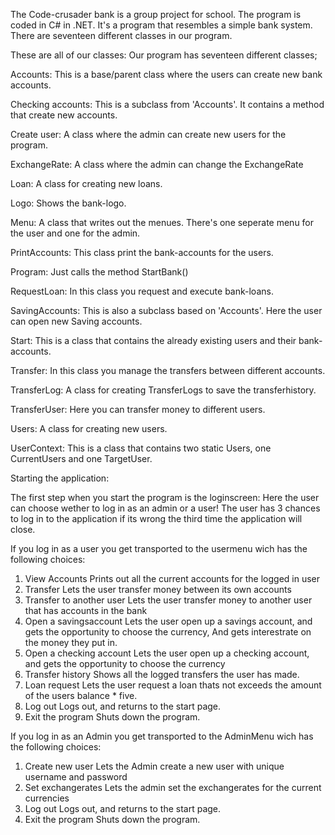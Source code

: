 The Code-crusader bank is a group project for school. The program is coded in C# in .NET. It's a program that resembles a simple bank system.
There are seventeen different classes in our program.

These are all of our classes:
Our program has seventeen different classes;

Accounts:
This is a base/parent class where the users can create new bank accounts.

Checking accounts:
This is a subclass from 'Accounts'. It contains a method that create new accounts.

Create user:
A class where the admin can create new users for the program.

ExchangeRate:
A class where the admin can change the ExchangeRate

Loan:
A class for creating new loans.

Logo:
Shows the bank-logo.

Menu:
A class that writes out the menues. There's one seperate menu for the user and one for the admin.

PrintAccounts:
This class print the bank-accounts for the users.

Program:
Just calls the method StartBank()

RequestLoan:
In this class you request and execute bank-loans.

SavingAccounts:
This is also a subclass based on 'Accounts'. Here the user can open new Saving accounts.

Start:
This is a class that contains the already existing users and their bank-accounts.

Transfer:
In this class you manage the transfers between different accounts.

TransferLog:
A class for creating TransferLogs to save the transferhistory.

TransferUser:
Here you can transfer money to different users.

Users:
A class for creating new users.

UserContext:
This is a class that contains two static Users, one CurrentUsers and one TargetUser.


Starting the application: 

The first step when you start the program is the loginscreen: 
Here the user can choose wether to log in as an admin or a user! 
The user has 3 chances to log in to the application if its wrong the third time the application will close. 

If you log in as a user you get transported to the usermenu wich has the following choices: 

1. View Accounts
  Prints out all the current accounts for the logged in user
2. Transfer
   Lets the user transfer money between its own accounts
3. Transfer to another user
   Lets the user transfer money to another user that has accounts in the bank
4. Open a savingsaccount
   Lets the user open up a savings account, and gets the opportunity to choose the currency,
   And gets interestrate on the money they put in.
5. Open a checking account
    Lets the user open up a checking account, and gets the opportunity to choose the currency
6. Transfer history
    Shows all the logged transfers the user has made.
7. Loan request
    Lets the user request a loan thats not exceeds the amount of the users balance * five. 
8. Log out
    Logs out, and returns to the start page.
9. Exit the program
    Shuts down the program.

If you log in as an Admin you get transported to the AdminMenu wich has the following choices: 

1. Create new user
   Lets the Admin create a new user with unique username and password
2. Set exchangerates
   Lets the admin set the exchangerates for the current currencies
3. Log out
   Logs out, and returns to the start page.
4. Exit the program
   Shuts down the program.
